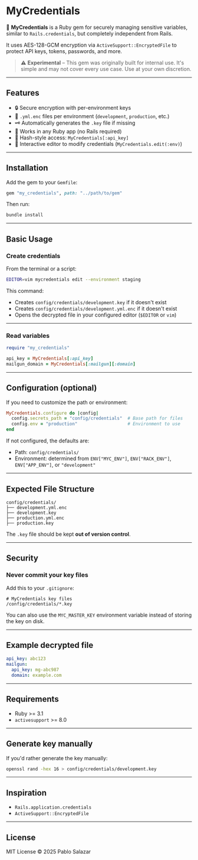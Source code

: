 # MyCredentials

🔐 **MyCredentials** is a Ruby gem for securely managing sensitive variables, similar to `Rails.credentials`, but completely independent from Rails.

It uses AES-128-GCM encryption via `ActiveSupport::EncryptedFile` to protect API keys, tokens, passwords, and more.

> ⚠️ **Experimental** – This gem was originally built for internal use. It's simple and may not cover every use case. Use at your own discretion.

---

## Features

- 🔒 Secure encryption with per-environment keys
- 📄 `.yml.enc` files per environment (`development`, `production`, etc.)
- 🗝️ Automatically generates the `.key` file if missing
- 🧪 Works in any Ruby app (no Rails required)
- 🧰 Hash-style access: `MyCredentials[:api_key]`
- 📝 Interactive editor to modify credentials (`MyCredentials.edit(:env)`)

---

## Installation

Add the gem to your `Gemfile`:

```ruby
gem "my_credentials", path: "../path/to/gem"
```

Then run:

```bash
bundle install
```

---

## Basic Usage

### Create credentials

From the terminal or a script:

```bash
EDITOR=vim mycredentials edit --environment staging
```

This command:

- Creates `config/credentials/development.key` if it doesn't exist
- Creates `config/credentials/development.yml.enc` if it doesn't exist
- Opens the decrypted file in your configured editor (`$EDITOR` or `vim`)

---

### Read variables

```ruby
require "my_credentials"

api_key = MyCredentials[:api_key]
mailgun_domain = MyCredentials[:mailgun][:domain]
```

---

## Configuration (optional)

If you need to customize the path or environment:

```ruby
MyCredentials.configure do |config|
  config.secrets_path = "config/credentials"  # Base path for files
  config.env = "production"                   # Environment to use
end
```

If not configured, the defaults are:

- Path: `config/credentials/`
- Environment: determined from `ENV["MYC_ENV"]`, `ENV["RACK_ENV"]`, `ENV["APP_ENV"]`, or `"development"`

---

## Expected File Structure

```
config/credentials/
├── development.yml.enc
├── development.key
├── production.yml.enc
├── production.key
```

The `.key` file should be kept **out of version control**.

---

## Security

### Never commit your key files

Add this to your `.gitignore`:

```
# MyCredentials key files
/config/credentials/*.key
```

You can also use the `MYC_MASTER_KEY` environment variable instead of storing the key on disk.

---

## Example decrypted file

```yaml
api_key: abc123
mailgun:
  api_key: mg-abc987
  domain: example.com
```

---

## Requirements

- Ruby >= 3.1
- `activesupport` >= 8.0

---

## Generate key manually

If you'd rather generate the key manually:

```bash
openssl rand -hex 16 > config/credentials/development.key
```

---

## Inspiration

- `Rails.application.credentials`
- `ActiveSupport::EncryptedFile`

---

## License

MIT License © 2025 Pablo Salazar
